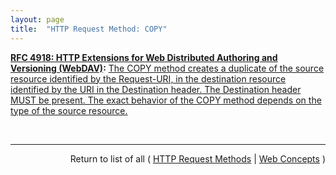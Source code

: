 ```yaml
---
layout: page
title:  "HTTP Request Method: COPY"
---
```


**[RFC 4918: HTTP Extensions for Web Distributed Authoring and Versioning (WebDAV)](/specs/IETF/RFC/4918 "Web Distributed Authoring and Versioning (WebDAV) consists of a set of methods, headers, and content-types ancillary to HTTP/1.1 for the management of resource properties, creation and management of resource collections, URL namespace manipulation, and resource locking (collision avoidance)."):** [The COPY method creates a duplicate of the source resource identified by the Request-URI, in the destination resource identified by the URI in the Destination header. The Destination header MUST be present. The exact behavior of the COPY method depends on the type of the source resource.](http://tools.ietf.org/html/rfc4918#section-9.8)

<br/>
<hr/>

<p style="text-align: right">Return to list of all ( <a href="../http-methods">HTTP Request Methods</a> | <a href="../">Web Concepts</a> )</p>